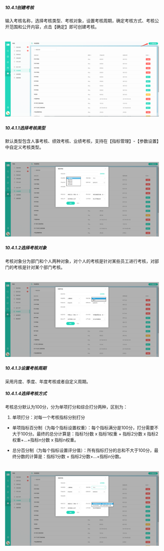 ##### 10.4.1创建考核

输入考核名称，选择考核类型、考核对象，设置考核周期，确定考核方式、考核公开范围和公开内容，点击【确定】即可创建考核。

# ![](/assets/10.4.1创建考核.png)

##### 10.4.1.1选择考核类型

默认类型包含人事考核、绩效考核、业绩考核，支持在【指标管理】-【参数设置】中自定义考核类型。

# ![](/assets/10.4.1.1选择考核类型.png)

##### 10.4.1.2选择考核对象

考核对象分为部门和个人两种对象，对个人的考核是针对某些员工进行考核，对部门的考核是针对某个部门考核。

# ![](/assets/10.4.1.2选择考核对象.png)

##### 10.4.1.3设置考核周期

采用月度、季度、年度考核或者自定义周期。

##### 10.4.1.4选择考核方式

考核总分默认为100分，分为单项打分和综合打分两种，区别为：

1) 单项打分：对每一个考核指标分别打分

* 单项指标百分制（为每个指标设置权重）：每个指标满分是100分，打分需要不大于100分。最终的总分计算是：指标1分数 x 指标1权重 + 指标2分数 x  指标2权重+…+指标n分数 x 指标n权重。

* 总分百分制（为每个指标设置评分值）：所有指标打分的总和不大于100分，最终分数的计算是：指标1分数 + 指标2分数+…+指标n分数。

# ![](/assets/10.4.1.4选择考核方式.png)